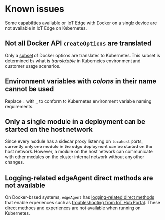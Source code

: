 # Known issues

Some capabilities available on IoT Edge with Docker on a single device are not available in IoT Edge on Kubernetes. 

## Not all Docker API `createOptions` are translated
Only a [subset](../translations.html) of Docker options are translated to Kubernetes. This subset is determined
by what is *translatable* in Kubernetes environment and customer usage scenarios.

## Environment variables with *colons* in their name cannot be used
Replace `:` with `_` to conform to Kubernetes environment variable naming requirements.

## Only a single module in a deployment can be started on the host network
Since every module has a sidecar proxy listening on `locahost` ports, currently only
one module in the edge deployment can be started on the host network. However, a module
on the host network can communicate with other modules on the cluster internal
network without any other changes.

## Logging-related edgeAgent direct methods are not available
On Docker-based systems, `edgeAgent` has [logging-related direct methods](https://docs.microsoft.com/azure/iot-edge/how-to-retrieve-iot-edge-logs?view=iotedge-2018-06) that enable experiences such as [troubleshooting from IoT Hub Portal](https://docs.microsoft.com/azure/iot-edge/troubleshoot-in-portal?view=iotedge-2018-06). These direct methods and experiences are not available when running on Kubernetes.